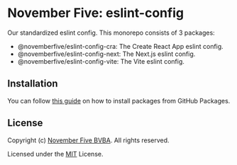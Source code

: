 # November Five: eslint-config
Our standardized eslint config. This monorepo consists of 3 packages: 
 - @novemberfive/eslint-config-cra: The Create React App eslint config.
 - @novemberfive/eslint-config-next: The Next.js eslint config.
 - @novemberfive/eslint-config-vite: The Vite eslint config.

## Installation
You can follow [this guide](https://docs.github.com/en/packages/working-with-a-github-packages-registry/working-with-the-npm-registry#installing-a-package) on how to install packages from GitHub Packages. 


## License

Copyright (c) [November Five BVBA](https://novemberfive.co). All rights reserved.

Licensed under the [MIT](LICENSE) License.
